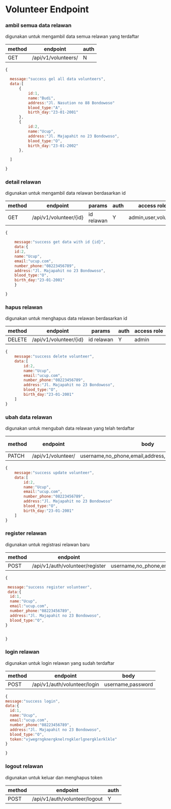 # Volunteer Endpoint

### ambil semua data relawan

digunakan untuk mengambil data semua relawan yang terdaftar

| method | endpoint            | auth |
| ------ | ------------------- | ---- |
| GET    | /api/v1/volunteers/ | N    |

```js
{

  message:"success gel all data volunteers",
  data:[
      {
          id:1,
          name:"Budi",
          address:"Jl. Nasution no 88 Bondowoso"
          blood_type:"A",
          birth_day:"23-01-2001"
      },
      {
          id:2,
          name:"Ucup",
          address:"Jl. Majapahit no 23 Bondowoso",
          blood_type:"O",
          birth_day:"23-01-2002"
      },

  ]

}
```

### detail relawan

digunakan untuk mengambil data relawan berdasarkan id

| method | endpoint               | params     | auth | access role         |
| ------ | ---------------------- | ---------- | ---- | ------------------- |
| GET    | /api/v1/volunteer/{id} | id relawan | Y    | admin,user,volunter |

```js
{

    message:"success get data with id {id}",
    data:{
    id:2,
    name:"Ucup",
    email:"ucup.com",
    number_phone:"08223456789",
    address:"Jl. Majapahit no 23 Bondowoso",
    blood_type:"O",
    birth_day:"23-01-2001"
    }

}
```

### hapus relawan

digunakan untuk menghapus data relawan berdasarkan id

| method | endpoint               | params     | auth | access role |
| ------ | ---------------------- | ---------- | ---- | ----------- |
| DELETE | /api/v1/volunteer/{id} | id relawan | Y    | admin       |

```js
{
    message:"success delete volunteer",
    data:[
        id:2,
        name:"Ucup",
        email:"ucup.com",
        number_phone:"08223456789",
        address:"Jl. Majapahit no 23 Bondowoso",
        blood_type:"O",
        birth_day:"23-01-2001"
    ]
}
```

### ubah data relawan

digunakan untuk mengubah data relawan yang telah terdaftar

| method | endpoint           | body                                                 | auth | access role |
| ------ | ------------------ | ---------------------------------------------------- | ---- | ----------- |
| PATCH | /api/v1/volunteer/ | username,no_phone,email,address,blood_type,birth_day | Y    | volunteer   |

```js
{
    message:"success update volunteer",
    data:[
        id:2,
        name:"Ucup",
        email:"ucup.com",
        number_phone:"08223456789",
        address:"Jl. Majapahit no 23 Bondowoso"
        blood_type:"O",
        birth_day:"23-01-2001"
    ]
}
```

### register relawan

digunakan untuk registrasi relawan baru

| method | endpoint                        | body                                                          | auth |
| ------ | ------------------------------- | ------------------------------------------------------------- | ---- |
| POST   | /api/v1/auth/volunteer/register | username,no_phone,email,password,address,blood_type,birth_day | N    |

```js
{

 message:"success register volunteer",
 data:{
  id:1,
  name:"Ucup",
  email:"ucup.com",
  number_phone:"08223456789",
  address:"Jl. Majapahit no 23 Bondowoso",
  blood_type:"O",
}


}
```

### login relawan

digunakan untuk login relawan yang sudah terdaftar

| method | endpoint                     | body              |
| ------ | ---------------------------- | ----------------- |
| POST   | /api/v1/auth/volunteer/login | username,password |

```js
{
message:"success login",
data:{
  id:1,
  name:"Ucup",
  email:"ucup.com",
  number_phone:"08223456789",
  address:"Jl. Majapahit no 23 Bondowoso",
  blood_type:"O",
  token:"vjwegrngknergknelrngklerlgnergklerklkle"
}

}
```

### logout relawan

digunakan untuk keluar dan menghapus token

| method | endpoint                      | auth |
| ------ | ----------------------------- | ---- |
| POST   | /api/v1/auth/volunteer/logout | Y    |


